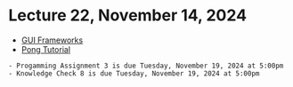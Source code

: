 # Lecture 22, November 14, 2024


- [GUI Frameworks](https://20cs2023-fs24.github.io/slides/docs/topics/gui/gui_frameworks.html)
- [Pong Tutorial](https://20cs2023-fs24.github.io/slides/docs/topics/gui/pong_tutorial.html)


```{admonition} Reminders
- Progamming Assignment 3 is due Tuesday, November 19, 2024 at 5:00pm
- Knowledge Check 8 is due Tuesday, November 19, 2024 at 5:00pm
```